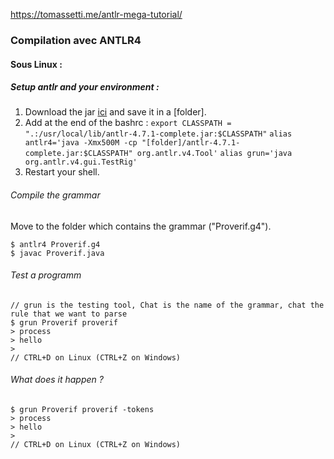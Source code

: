 https://tomassetti.me/antlr-mega-tutorial/

### Compilation avec ANTLR4

#### Sous Linux :

##### Setup antlr and your environment : 

1. Download the jar [ici](http://www.antlr.org/download/antlr-4.7.1-complete.jar) and save it in a [folder].
2. Add at the end of the bashrc :
	`export CLASSPATH = ".:/usr/local/lib/antlr-4.7.1-complete.jar:$CLASSPATH"` 
	`alias antlr4='java -Xmx500M -cp "[folder]/antlr-4.7.1-complete.jar:$CLASSPATH" org.antlr.v4.Tool'`
	`alias grun='java org.antlr.v4.gui.TestRig'`
3. Restart your shell.


###### Compile the grammar

Move to the folder which contains the grammar ("Proverif.g4").

```
$ antlr4 Proverif.g4
$ javac Proverif.java
```

###### Test a programm

```
// grun is the testing tool, Chat is the name of the grammar, chat the rule that we want to parse
$ grun Proverif proverif
> process
> hello
>
// CTRL+D on Linux (CTRL+Z on Windows)
```

###### What does it happen ?

```
$ grun Proverif proverif -tokens
> process
> hello
>
// CTRL+D on Linux (CTRL+Z on Windows)
```
